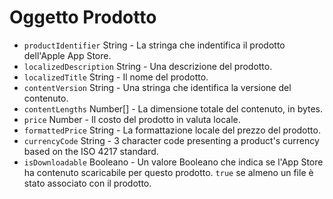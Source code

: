 # Oggetto Prodotto

* `productIdentifier` String - La stringa che indentifica il prodotto dell'Apple App Store.
* `localizedDescription` String - Una descrizione del prodotto.
* `localizedTitle` String - Il nome del prodotto.
* `contentVersion` String - Una stringa che identifica la versione del contenuto.
* `contentLengths` Number[] - La dimensione totale del contenuto, in bytes.
* `price` Number - Il costo del prodotto in valuta locale.
* `formattedPrice` String - La formattazione locale del prezzo del prodotto.
* `currencyCode` String - 3 character code presenting a product's currency based on the ISO 4217 standard.
* `isDownloadable` Booleano - Un valore Booleano che indica se l'App Store ha contenuto scaricabile per questo prodotto. `true` se almeno un file è stato associato con il prodotto.
